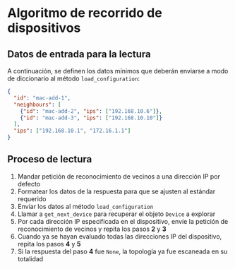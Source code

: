 # Algoritmo de recorrido de dispositivos

## Datos de entrada para la lectura

A continuación, se definen los datos mínimos que deberán enviarse a modo de diccionario al método `load_configuration`:

```JSON
{
  "id": "mac-add-1",
  "neighbours": [
    {"id": "mac-add-2", "ips": ["192.168.10.6"]},
    {"id": "mac-add-3", "ips": ["192.168.10.10"]}
  ],
  "ips": ["192.168.10.1", "172.16.1.1"]
}
```

## Proceso de lectura

1. Mandar petición de reconocimiento de vecinos a una dirección IP por defecto
2. Formatear los datos de la respuesta para que se ajusten al estándar requerido
3. Enviar los datos al método `load_configuration`
4. Llamar a `get_next_device` para recuperar el objeto `Device` a explorar
5. Por cada dirección IP especificada en el dispositivo, envíe la petición de reconocimiento de vecinos y repita los pasos **2** y **3**
6. Cuando ya se hayan evaluado todas las direcciones IP del dispositivo, repita los pasos **4** y **5**
7. Si la respuesta del paso **4** fue `None`, la topología ya fue escaneada en su totalidad
